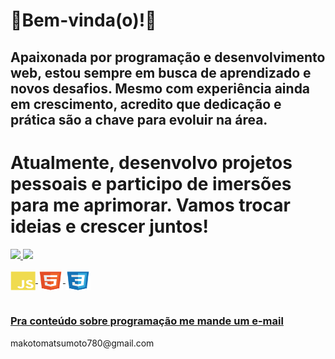 # 👾Bem-vinda(o)!🦊

## Apaixonada por programação e desenvolvimento web, estou sempre em busca de aprendizado e novos desafios. Mesmo com experiência ainda em crescimento, acredito que dedicação e prática são a chave para evoluir na área. 

# Atualmente, desenvolvo projetos pessoais e participo de imersões para me aprimorar. Vamos trocar ideias e crescer juntos!

 <div>
   <a href="https://github.com/BuEnO064">
   <img height="180em" src="https://github-readme-stats.vercel.app/api?username=BuEnO064&show_icons=true&theme=tokyonight&include_all_commits=true&count_private=true"/>
   <img height="180em" src="https://github-readme-stats.vercel.app/api/top-langs/?username=BuEnO064&layout=compact&langs_count=6&theme=tokyonight"/>
</div>
    
<div style="display: inline_block"><br>
  <img align="center" alt="Js" height="30" width="40" src="https://raw.githubusercontent.com/devicons/devicon/master/icons/javascript/javascript-plain.svg">
  <img align="center" alt="HTML" height="30" width="40" src="https://raw.githubusercontent.com/devicons/devicon/master/icons/html5/html5-original.svg">
  <img align="center" alt="CSS" height="30" width="40" src="https://raw.githubusercontent.com/devicons/devicon/master/icons/css3/css3-original.svg">
</div>
 
<br>
 
### Pra conteúdo sobre programação me mande um e-mail 
 
<div> 
 <a>makotomatsumoto780@gmail.com</a>
</div>

